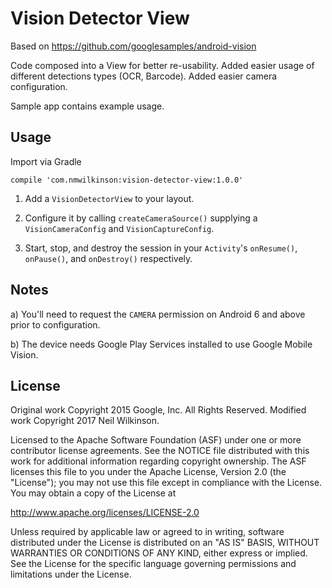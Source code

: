 # Vision Detector View

Based on https://github.com/googlesamples/android-vision

Code composed into a View for better re-usability. Added easier usage of different detections types (OCR, Barcode). Added easier camera configuration.

Sample app contains example usage.

Usage
-----

Import via Gradle

`compile 'com.nmwilkinson:vision-detector-view:1.0.0'`

1) Add a `VisionDetectorView` to your layout.

2) Configure it by calling `createCameraSource()` supplying a `VisionCameraConfig` and `VisionCaptureConfig`.

3) Start, stop, and destroy the session in your `Activity`'s `onResume()`, `onPause()`, and `onDestroy()` respectively.

Notes
-----
a) You'll need to request the `CAMERA` permission on Android 6 and above prior to configuration.

b) The device needs Google Play Services installed to use Google Mobile Vision.
 
License
-------
Original work Copyright 2015 Google, Inc. All Rights Reserved.
Modified work Copyright 2017 Neil Wilkinson.

Licensed to the Apache Software Foundation (ASF) under one or more contributor
license agreements.  See the NOTICE file distributed with this work for
additional information regarding copyright ownership.  The ASF licenses this
file to you under the Apache License, Version 2.0 (the "License"); you may not
use this file except in compliance with the License.  You may obtain a copy of
the License at
 
  http://www.apache.org/licenses/LICENSE-2.0
 
Unless required by applicable law or agreed to in writing, software
distributed under the License is distributed on an "AS IS" BASIS, WITHOUT
WARRANTIES OR CONDITIONS OF ANY KIND, either express or implied.  See the
License for the specific language governing permissions and limitations under
the License.